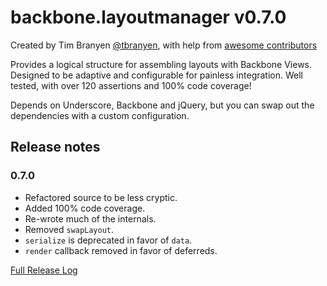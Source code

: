 backbone.layoutmanager v0.7.0
=============================

Created by Tim Branyen [@tbranyen](http://twitter.com/tbranyen), with help
from [awesome contributors](https://github.com/tbranyen/backbone.layoutmanager/contributors)

Provides a logical structure for assembling layouts with Backbone Views.
Designed to be adaptive and configurable for painless integration.  Well tested,
with over 120 assertions and 100% code coverage!

Depends on Underscore, Backbone and jQuery, but you can swap out the
dependencies with a custom configuration.

## Release notes ##

### 0.7.0 ###

* Refactored source to be less cryptic.
* Added 100% code coverage.
* Re-wrote much of the internals.
* Removed `swapLayout`.
* `serialize` is deprecated in favor of `data`.
* `render` callback removed in favor of deferreds.

[Full Release Log](https://github.com/tbranyen/backbone.layoutmanager/blob/master/changelog.md)
